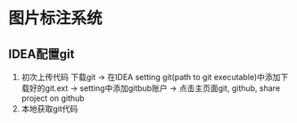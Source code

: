 # 图片标注系统
## IDEA配置git
1. 初次上传代码
下载git -> 在IDEA setting git(path to git executable)中添加下载好的git.ext
-> setting中添加gitbub账户 -> 点击主页面git, github, share project on github
2. 本地获取git代码
